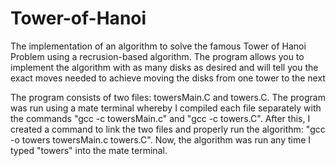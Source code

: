 # Tower-of-Hanoi
The implementation of an algorithm to solve the famous Tower of Hanoi Problem using a recrusion-based algorithm. The program allows you to implement the algorithm with as many disks as desired and will tell you the exact moves needed to achieve moving the disks from one tower to the next


The program consists of two files: towersMain.C and towers.C. The program was run using a mate terminal whereby I compiled each file separately with the commands "gcc -c towersMain.c" and "gcc -c towers.C". After this, I created a command to link the two files and properly run the algorithm: "gcc -o towers towersMain.c towers.C". Now, the algorithm was run any time I typed "towers" into the mate terminal.
